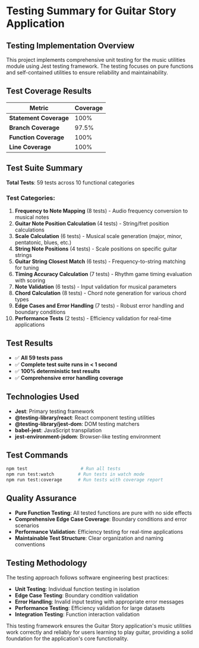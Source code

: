 # Testing Summary for Guitar Story Application

## Testing Implementation Overview

This project implements comprehensive unit testing for the music utilities module using Jest testing framework. The testing focuses on pure functions and self-contained utilities to ensure reliability and maintainability.

## Test Coverage Results

| Metric | Coverage |
|--------|----------|
| **Statement Coverage** | 100% |
| **Branch Coverage** | 97.5% |
| **Function Coverage** | 100% |
| **Line Coverage** | 100% |

## Test Suite Summary

**Total Tests**: 59 tests across 10 functional categories

### Test Categories:
1. **Frequency to Note Mapping** (8 tests) - Audio frequency conversion to musical notes
2. **Guitar Note Position Calculation** (4 tests) - String/fret position calculations
3. **Scale Calculation** (6 tests) - Musical scale generation (major, minor, pentatonic, blues, etc.)
4. **String Note Positions** (4 tests) - Scale positions on specific guitar strings
5. **Guitar String Closest Match** (6 tests) - Frequency-to-string matching for tuning
6. **Timing Accuracy Calculation** (7 tests) - Rhythm game timing evaluation with scoring
7. **Note Validation** (6 tests) - Input validation for musical parameters
8. **Chord Calculation** (8 tests) - Chord note generation for various chord types
9. **Edge Cases and Error Handling** (7 tests) - Robust error handling and boundary conditions
10. **Performance Tests** (2 tests) - Efficiency validation for real-time applications

## Test Results
- ✅ **All 59 tests pass**
- ✅ **Complete test suite runs in < 1 second**
- ✅ **100% deterministic test results**
- ✅ **Comprehensive error handling coverage**

## Technologies Used
- **Jest**: Primary testing framework
- **@testing-library/react**: React component testing utilities
- **@testing-library/jest-dom**: DOM testing matchers
- **babel-jest**: JavaScript transpilation
- **jest-environment-jsdom**: Browser-like testing environment

## Test Commands
```bash
npm test                    # Run all tests
npm run test:watch         # Run tests in watch mode
npm run test:coverage      # Run tests with coverage report
```

## Quality Assurance
- **Pure Function Testing**: All tested functions are pure with no side effects
- **Comprehensive Edge Case Coverage**: Boundary conditions and error scenarios
- **Performance Validation**: Efficiency testing for real-time applications
- **Maintainable Test Structure**: Clear organization and naming conventions

## Testing Methodology
The testing approach follows software engineering best practices:
- **Unit Testing**: Individual function testing in isolation
- **Edge Case Testing**: Boundary condition validation
- **Error Handling**: Invalid input testing with appropriate error messages
- **Performance Testing**: Efficiency validation for large datasets
- **Integration Testing**: Function interaction validation

This testing framework ensures the Guitar Story application's music utilities work correctly and reliably for users learning to play guitar, providing a solid foundation for the application's core functionality. 
